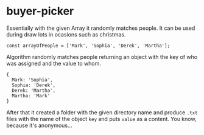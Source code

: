 # buyer-picker

Essentially with the given Array it randomly matches people. It can be used during draw lots in ocasions such as christmas.
```(js)
const arrayOfPeople = ['Mark', 'Sophia', 'Derek', 'Martha'];
```

Algorithm randomly matches people returning an object with the key of who was assigned and the value to whom.
```(js)
{
  Mark: 'Sophia',
  Sophia: 'Derek',
  Derek: 'Martha',
  Martha: 'Mark'
}
```

After that it created a folder with the given directory name and produce `.txt` files with the name of the object `key` and puts `value` as a content. You know, because it's anonymous... 
